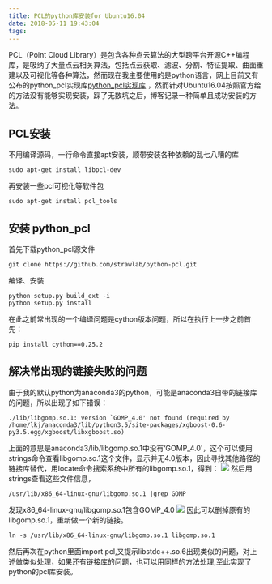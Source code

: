 ```yaml
---
title: PCL的python库安装for Ubuntu16.04
date: 2018-05-11 19:43:04
tags:
---
```


PCL（Point Cloud Library）是包含各种点云算法的大型跨平台开源C++编程库，是吸纳了大量点云相关算法，包括点云获取、滤波、分割、特征提取、曲面重建以及可视化等各种算法，然而现在我主要使用的是python语言，网上目前又有公布的python_pcl实现库[python_pcl实现库](https://github.com/strawlab/python-pcl) ，然而针对Ubuntu16.04按照官方给的方法没有能够实现安装，踩了无数坑之后，博客记录一种简单且成功安装的方法。

<!-- more -->

## PCL安装
不用编译源码，一行命令直接apt安装，顺带安装各种依赖的乱七八糟的库
	
	sudo apt-get install libpcl-dev 

再安装一些pcl可视化等软件包

	sudo apt-get install pcl_tools


## 安装 python_pcl
首先下载python_pcl源文件

	git clone https://github.com/strawlab/python-pcl.git
	
编译、安装

	python setup.py build_ext -i
	python setup.py install

在此之前常出现的一个编译问题是cython版本问题，所以在执行上一步之前首先：

	pip install cython==0.25.2
	
## 解决常出现的链接失败的问题
由于我的默认python为anaconda3的python，可能是anaconda3自带的链接库的问题，所以出现了如下错误：

	./lib/libgomp.so.1: version `GOMP_4.0' not found (required by /home/lkj/anaconda3/lib/python3.5/site-packages/xgboost-0.6-py3.5.egg/xgboost/libxgboost.so) 
	
上面的意思是anaconda3/lib/libgomp.so.1中没有‘GOMP_4.0'，这个可以使用strings命令查看libgomp.so.1这个文件，显示并无4.0版本，因此寻找其他路径的链接库替代，用locate命令搜索系统中所有的libgomp.so.1，得到：
![](https://i.imgur.com/tSz0fdU.png) 
然后用strings查看这些文件信息，

	/usr/lib/x86_64-linux-gnu/libgomp.so.1 |grep GOMP

发现x86_64-linux-gnu/libgomp.so.1包含GOMP_4.0
![](https://i.imgur.com/Hi1QcUV.png) 
因此可以删掉原有的libgomp.so.1，重新做一个新的链接。

	ln -s /usr/lib/x86_64-linux-gnu/libgomp.so.1 libgomp.so.1 
	
然后再次在python里面import pcl,又提示libstdc++.so.6出现类似的问题，对上述做类似处理，如果还有链接库的问题，也可以用同样的方法处理,至此实现了python的pcl库安装。